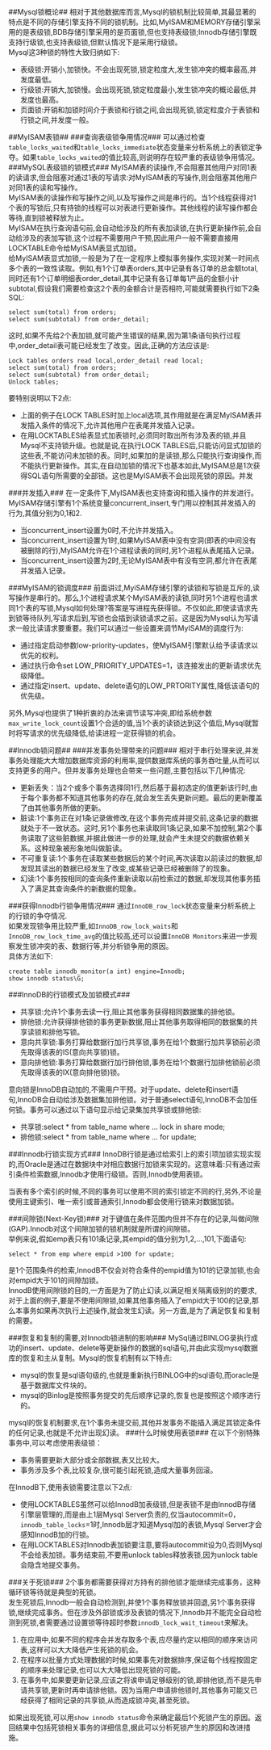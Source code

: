 ##Mysql锁概论##
相对于其他数据库而言,Mysql的锁机制比较简单,其最显著的特点是不同的存储引擎支持不同的锁机制。比如,MyISAM和MEMORY存储引擎采用的是表级锁,BDB存储引擎采用的是页面锁,但也支持表级锁;Innodb存储引擎既支持行级锁,也支持表级锁,但默认情况下是采用行级锁。  
Mysql这3种锁的特性大致归纳如下:

- 表级锁:开销小,加锁快。不会出现死锁,锁定粒度大,发生锁冲突的概率最高,并发度最低。
- 行级锁:开销大,加锁慢。会出现死锁,锁定粒度最小,发生锁冲突的概论最低,并发度也最高。
- 页面锁:开销和加锁时间介于表锁和行锁之间,会出现死锁,锁定粒度介于表锁和行锁之间,并发度一般。

##MyISAM表锁##
###查询表级锁争用情况###
可以通过检查`table_locks_waited`和`table_locks_immediate`状态变量来分析系统上的表锁定争夺。如果`table_locks_waited`的值比较高,则说明存在较严重的表级锁争用情况。
###MySQL表级锁的锁模式###
MyISAM表的读操作,不会阻塞其他用户对同1表的读请求,但会阻塞对通过1表的写请求:对MyISAM表的写操作,则会阻塞其他用户对同1表的读和写操作。  
MyISAM表的读操作和写操作之间,以及写操作之间是串行的。当1个线程获得对1个表的写锁后,只有持锁的线程可以对表进行更新操作。其他线程的读写操作都会等待,直到锁被释放为止。  
MyISAM在执行查询语句前,会自动给涉及的所有表加读锁,在执行更新操作前,会自动给涉及的表加写锁,这个过程不需要用户干预,因此用户一般不需要直接用LOCKTABLE命令给MyISAM表显式加锁。  
给MyISAM表显式加锁,一般是为了在一定程序上模拟事务操作,实现对某一时间点多个表的一致性读取。例如,有1个订单表orders,其中记录有各订单的总金额total,同时还有1个订单明细表order_detail,其中记录有各订单每1产品的金额小计subtotal,假设我们需要检查这2个表的金额合计是否相符,可能就需要执行如下2条SQL:

```
select sum(total) from orders;
select sum(subtotal) from order_detail;
```

这时,如果不先给2个表加锁,就可能产生错误的结果,因为第1条语句执行过程中,order_detail表可能已经发生了改变。因此,正确的方法应该是:

```
Lock tables orders read local,order_detail read local;
select sum(total) from orders;
select sum(subtotal) from order_detail;
Unlock tables;
```

要特别说明以下2点:

- 上面的例子在LOCK TABLES时加上local选项,其作用就是在满足MyISAM表并发插入条件的情况下,允许其他用户在表尾并发插入记录。
- 在用LOCKTABLES给表显式加表锁时,必须同时取出所有涉及表的锁,并且Mysql不支持锁升级。也就是说,在执行LOCK TABLES后,只能访问显式加锁的这些表,不能访问未加锁的表。同时,如果加的是读锁,那么只能执行查询操作,而不能执行更新操作。其实,在自动加锁的情况下也基本如此,MyISAM总是1次获得SQL语句所需要的全部锁。这也是MyISAM表不会出现死锁的原因。并发

###并发插入###
在一定条件下,MyISAM表也支持查询和插入操作的并发进行。  
MyISAM存储引擎有1个系统变量concurrent_insert,专门用以控制其并发插入的行为,其值分别为0,1和2.

- 当concurrent_insert设置为0时,不允许并发插入。
- 当concurrent_insert设置为1时,如果MyISAM表中没有空洞(即表的中间没有被删除的行),MyISAM允许在1个进程读表的同时,另1个进程从表尾插入记录。
- 当concurrent_insert设置为2时,无论MyISAM表中有没有空洞,都允许在表尾并发插入记录。

###MyISAM的锁调度###
前面讲过,MyiSAM存储引擎的读锁和写锁是互斥的,读写操作是串行的。那么,1个进程请求某个MyISAM表的读锁,同时另1个进程也请求同1个表的写锁,Mysql如何处理?答案是写进程先获得锁。不仅如此,即使读请求先到锁等待队列,写请求后到,写锁也会插到读锁请求之前。这是因为Mysql认为写请求一般比读请求要重要。我们可以通过一些设置来调节MyISAM的调度行为:

- 通过指定启动参数low-priority-updates，使MyISAM引擎默认给予读请求以优先的权利。
- 通过执行命令set LOW_PRIORITY_UPDATES=1，该连接发出的更新请求优先级降低。
- 通过指定insert、update、delete语句的LOW_PRTORITY属性,降低该语句的优先级。

另外,Mysql也提供了1种折衷的办法来调节读写冲突,即给系统参数`max_write_lock_count`设置1个合适的值,当1个表的读锁达到这个值后,Mysql就暂时将写请求的优先级降低,给读进程一定获得锁的机会。

##Innodb锁问题##
###并发事务处理带来的问题###
相对于串行处理来说,并发事务处理能大大增加数据库资源的利用率,提供数据库系统的事务吞吐量,从而可以支持更多的用户。但并发事务处理也会带来一些问题,主要包括以下几种情况:

- 更新丢失：当2个或多个事务选择同1行,然后基于最初选定的值更新该行时,由于每个事务都不知道其他事务的存在,就会发生丢失更新问题。最后的更新覆盖了由其他事务所做的更新。
- 脏读:1个事务正在对1条记录做修改,在这个事务完成并提交前,这条记录的数据就处于不一致状态。这时,另1个事务也来读取同1条记录,如果不加控制,第2个事务读取了这些脏数据,并据此做进一步的处理,就会产生未提交的数据依赖关系。这种现象被形象地叫做脏读。
- 不可重复读:1个事务在读取某些数据后的某个时间,再次读取以前读过的数据,却发现其读出的数据已经发生了改变,或某些记录已经被删除了的现象。
- 幻读:1个事务按相同的查询条件重新读取以前检索过的数据,却发现其他事务插入了满足其查询条件的新数据的现象。

###获得Innodb行锁争用情况###
通过`InnoDB_row_lock`状态变量来分析系统上的行锁的争夺情况.  
如果发现锁争用比较严重,如`InnoDB_row_lock_waits`和`InnoDB_row_lock_time_avg`的值比较高,还可以设置`InnoDB Monitors`来进一步观察发生锁冲突的表、数据行等,并分析锁争用的原因。  
具体方法如下:

```
create table innodb_monitor(a int) engine=Innodb;
show innodb status\G;
```

###InnoDB的行锁模式及加锁模式###

- 共享锁:允许1个事务去读一行,阻止其他事务获得相同数据集的排他锁。
- 排他锁:允许获得排他锁的事务更新数据,阻止其他事务取得相同的数据集的共享读锁和排他写锁。
- 意向共享锁:事务打算给数据行加行共享锁,事务在给1个数据行加共享锁前必须先取得该表的IS(意向共享锁)锁。
- 意向排他锁:事务打算给数据行加行排他锁,事务在给1个数据行加排他锁前必须先取得该表的IX(意向排他锁)锁。

意向锁是InnoDB自动加的,不需用户干预。对于update、delete和insert语句,InnoDB会自动给涉及数据集加排他锁。对于普通select语句,InnoDB不会加任何锁。事务可以通过以下语句显示给记录集加共享锁或排他锁:

- 共享锁:select * from table_name where ... lock in share mode;
- 排他锁:select * from table_name where ... for update;

###Innodb行锁实现方式###
InnoDB行锁是通过给索引上的索引项加锁实现实现的,而Oracle是通过在数据块中对相应数据行加锁来实现的。这意味着:只有通过索引条件检索数据,Innodb才使用行级锁。否则,Innodb使用表锁。  

当表有多个索引的时候,不同的事务可以使用不同的索引锁定不同的行,另外,不论是使用主键索引、唯一索引或普通索引,Innodb都会使用行锁来对数据加锁。

###间隙锁(Next-Key锁)###
对于键值在条件范围内但并不存在的记录,叫做间隙(GAP).Innodb对这个间隙加锁的锁机制就是所谓的间隙锁。  
举例来说,假如emp表只有101条记录,其empid的值分别为1,2,...,101,下面语句:

```
select * from emp where empid >100 for update;
```

是1个范围条件的检索,InnodB不仅会对符合条件的empid值为101的记录加锁,也会对empid大于101的间隙加锁。  
InnodB使用间隙锁的目的,一方面是为了防止幻读,以满足相关隔离级别的的要求,对于上面的例子,要是不使用间隙锁,如果其他事务插入了empid大于100的记录,那么本事务如果再次执行上述操作,就会发生幻读。另一方面,是为了满足恢复和复制的需要。

###恢复和复制的需要,对Innodb锁进制的影响###
MySql通过BINLOG录执行成功的insert、update、delete等更新操作的数据的sql语句,并由此实现mysql数据库的恢复和主从复制。Mysql的恢复机制有以下特点:

- mysql的恢复是sql语句级的,也就是重新执行BINLOG中的sql语句,而oracle是基于数据库文件块的。
- mysql的Binlog是按照事务提交的先后顺序记录的,恢复也是按照这个顺序进行的。

mysql的恢复机制要求,在1个事务未提交前,其他并发事务不能插入满足其锁定条件的任何记录,也就是不允许出现幻读。
###什么时候使用表锁###
在以下个别特殊事务中,可以考虑使用表级锁：

- 事务需要更新大部分或全部数据,表又比较大。
- 事务涉及多个表,比较复杂,很可能引起死锁,造成大量事务回滚。

在InnodB下,使用表锁需要注意以下2点:

- 使用LOCKTABLES虽然可以给InnodB加表级锁,但是表锁不是由InnodB存储引擎层管理的,而是由上1层Mysql Server负责的,仅当autocommit=0，`innodb_table_locks`=1时,Innodb层才知道Mysql加的表锁,Mysql Server才会感知InnodB加的行锁。
- 在用LOCKTABLES对Innodb表加锁要注意,要将autocommit设为0,否则Mysql不会给表加锁。事务结束前,不要用unlock tables释放表锁,因为unlock table会隐含地提交事务。

###关于死锁###
2个事务都需要获得对方持有的排他锁才能继续完成事务，这种循环锁等待就是典型的死锁。  
发生死锁后,Innodb一般会自动检测到,并使1个事务释放锁并回退,另1个事务获得锁,继续完成事务。但在涉及外部锁或涉及表锁的情况下,Innodb并不能完全自动检测到死锁,者需要通过设置锁等待超时参数`innodb_lock_wait_timeout`来解决。  

1. 在应用中,如果不同的程序会并发存取多个表,应尽量约定以相同的顺序来访问表,这样可以大大降低产生死锁的机会。
2. 在程序以批量方式处理数据的时候,如果事先对数据排序,保证每个线程按固定的顺序来处理记录,也可以大大降低出现死锁的可能。
3. 在事务中,如果要更新记录,应该之将诶申请足够级别的锁,即排他锁,而不是先申请共享锁,更新时再申请排他锁。因为当用户申请排他锁时,其他事务可能又已经获得了相同记录的共享锁,从而造成锁冲突,甚至死锁。

如果出现死锁,可以用`show innodb status`命令来确定最后1个死锁产生的原因。返回结果中包括死锁相关事务的详细信息,据此可以分析死锁产生的原因和改进措施。
